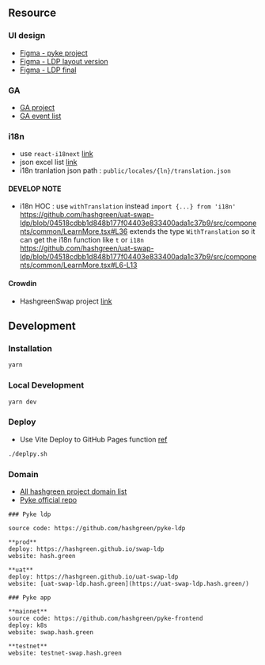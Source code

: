 ## Resource
### UI design
* [Figma - pyke project](https://www.figma.com/files/project/61146109/%F0%9F%A6%9A-Project-Pyke?fuid=1056914785060703090)
* [Figma - LDP layout version](https://www.figma.com/file/5erIV6U2lmShK68nwJL2Wc/Landing-Page-v1_RWD-(%E5%AD%90%E9%BE%8D%E8%AB%8B%E7%9C%8B%E9%80%99%E4%BB%BD)?node-id=0%3A1&t=LlCRZTTvLJsFv0na-0)
* [Figma - LDP final](https://www.figma.com/file/BeNDoCZkuInKFAF5bPMlYV/Landing-Page-v2-(%E6%A7%8B%E5%9C%96%E4%B8%AD)?node-id=99%3A356&t=EA6BpmrmhieFBLlO-0)

### GA
* [GA project](https://analytics.google.com/analytics/web/?authuser=1#/p347540937/reports/intelligenthome)
* [GA event list](https://docs.google.com/spreadsheets/d/19irCOtBJdtsvDITScZ8wJs7igQ1lABPxcSC5WVOZeOY/edit#gid=0)

### i18n
* use `react-i18next` [link](https://react.i18next.com/)
* json excel list [link](https://docs.google.com/spreadsheets/d/18fr5i14JnMnQylShn1vtQZjJTp-AqyANphBlZh0gdvU/edit#gid=845385020)
* i18n tranlation json path : `public/locales/{ln}/translation.json`
#### DEVELOP NOTE
* i18n HOC : use `withTranslation` instead `import {...} from 'i18n'`
https://github.com/hashgreen/uat-swap-ldp/blob/04518cdbb1d848b177f04403e833400ada1c37b9/src/components/common/LearnMore.tsx#L36
  extends the type `WithTranslation` so it can  get the i18n function like `t` or `i18n`
https://github.com/hashgreen/uat-swap-ldp/blob/04518cdbb1d848b177f04403e833400ada1c37b9/src/components/common/LearnMore.tsx#L6-L13

#### Crowdin
* HashgreenSwap project [link](https://crowdin.com/project/hashgreen-swap)

## Development

### Installation
```bash
yarn
```

### Local Development
```bash
yarn dev
```

### Deploy

* Use Vite Deploy to GitHub Pages function [ref](https://vitejs.dev/guide/static-deploy.html#github-pages)
```bash
./deplpy.sh
```

### Domain
* [All hashgreen project domain list](https://www.notion.so/stmharry/Domain-name-2d06ccb2de5c48de98d209e24a8358a7)
* [Pyke official repo](https://github.com/hashgreen/pyke-ldp)

```
### Pyke ldp

source code: https://github.com/hashgreen/pyke-ldp

**prod**
deploy: https://hashgreen.github.io/swap-ldp
website: hash.green

**uat**
deploy: https://hashgreen.github.io/uat-swap-ldp
website: [uat-swap-ldp.hash.green](https://uat-swap-ldp.hash.green/)

### Pyke app

**mainnet**
source code: https://github.com/hashgreen/pyke-frontend
deploy: k8s
website: swap.hash.green

**testnet**
website: testnet-swap.hash.green
```
